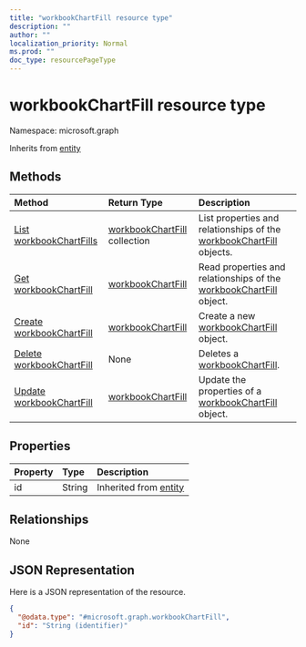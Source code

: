 ```yaml
---
title: "workbookChartFill resource type"
description: ""
author: ""
localization_priority: Normal
ms.prod: ""
doc_type: resourcePageType
---
```


# workbookChartFill resource type


Namespace: microsoft.graph




Inherits from [entity](../resources/entity.md)

## Methods
|Method|Return Type|Description|
|:---|:---|:---|
|[List workbookChartFills](../api/workbookchartfill-list.md)|[workbookChartFill](../resources/workbookchartfill.md) collection|List properties and relationships of the [workbookChartFill](../resources/workbookchartfill.md) objects.|
|[Get workbookChartFill](../api/workbookchartfill-get.md)|[workbookChartFill](../resources/workbookchartfill.md)|Read properties and relationships of the [workbookChartFill](../resources/workbookchartfill.md) object.|
|[Create workbookChartFill](../api/workbookchartfill-create.md)|[workbookChartFill](../resources/workbookchartfill.md)|Create a new [workbookChartFill](../resources/workbookchartfill.md) object.|
|[Delete workbookChartFill](../api/workbookchartfill-delete.md)|None|Deletes a [workbookChartFill](../resources/workbookchartfill.md).|
|[Update workbookChartFill](../api/workbookchartfill-update.md)|[workbookChartFill](../resources/workbookchartfill.md)|Update the properties of a [workbookChartFill](../resources/workbookchartfill.md) object.|

## Properties
|Property|Type|Description|
|:---|:---|:---|
|id|String| Inherited from [entity](../resources/entity.md)|

## Relationships
None

## JSON Representation
Here is a JSON representation of the resource.
<!-- {
  "blockType": "resource",
  "keyProperty": "id",
  "@odata.type": "microsoft.graph.workbookChartFill",
  "baseType": "microsoft.graph.entity",
  "openType": false
}
-->
``` json
{
  "@odata.type": "#microsoft.graph.workbookChartFill",
  "id": "String (identifier)"
}
```

